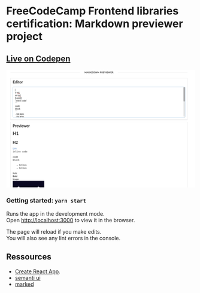 
# FreeCodeCamp Frontend libraries certification: Markdown previewer project
## [Live on Codepen](https://codepen.io/r1oga/full/XWboopj)
![Screenshot](./public/screenshot.png)
### Getting started: `yarn start`
Runs the app in the development mode.<br />
Open [http://localhost:3000](http://localhost:3000) to view it in the browser.

The page will reload if you make edits.<br />
You will also see any lint errors in the console.
## Ressources
- [Create React App](https://github.com/facebook/create-react-app).
- [semanti ui](https://react.semantic-ui.com/)
- [marked](https://github.com/markedjs/marked)
